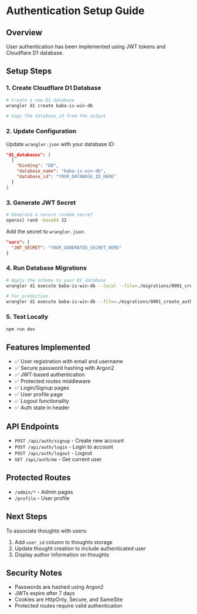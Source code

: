 # Authentication Setup Guide

## Overview
User authentication has been implemented using JWT tokens and Cloudflare D1 database.

## Setup Steps

### 1. Create Cloudflare D1 Database
```bash
# Create a new D1 database
wrangler d1 create baba-is-win-db

# Copy the database_id from the output
```

### 2. Update Configuration
Update `wrangler.json` with your database ID:
```json
"d1_databases": [
  {
    "binding": "DB",
    "database_name": "baba-is-win-db",
    "database_id": "YOUR_DATABASE_ID_HERE"
  }
]
```

### 3. Generate JWT Secret
```bash
# Generate a secure random secret
openssl rand -base64 32
```

Add the secret to `wrangler.json`:
```json
"vars": {
  "JWT_SECRET": "YOUR_GENERATED_SECRET_HERE"
}
```

### 4. Run Database Migrations
```bash
# Apply the schema to your D1 database
wrangler d1 execute baba-is-win-db --local --file=./migrations/0001_create_auth_tables.sql

# For production
wrangler d1 execute baba-is-win-db --file=./migrations/0001_create_auth_tables.sql
```

### 5. Test Locally
```bash
npm run dev
```

## Features Implemented

- ✅ User registration with email and username
- ✅ Secure password hashing with Argon2
- ✅ JWT-based authentication
- ✅ Protected routes middleware
- ✅ Login/Signup pages
- ✅ User profile page
- ✅ Logout functionality
- ✅ Auth state in header

## API Endpoints

- `POST /api/auth/signup` - Create new account
- `POST /api/auth/login` - Login to account
- `POST /api/auth/logout` - Logout
- `GET /api/auth/me` - Get current user

## Protected Routes

- `/admin/*` - Admin pages
- `/profile` - User profile

## Next Steps

To associate thoughts with users:
1. Add `user_id` column to thoughts storage
2. Update thought creation to include authenticated user
3. Display author information on thoughts

## Security Notes

- Passwords are hashed using Argon2
- JWTs expire after 7 days
- Cookies are HttpOnly, Secure, and SameSite
- Protected routes require valid authentication